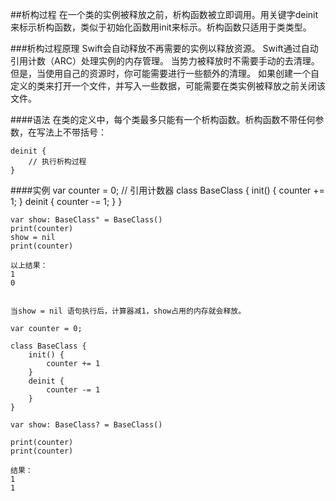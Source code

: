 ##析构过程
在一个类的实例被释放之前，析构函数被立即调用。用关键字deinit来标示析构函数，类似于初始化函数用init来标示。析构函数只适用于类类型。

###析构过程原理
Swift会自动释放不再需要的实例以释放资源。
Swift通过自动引用计数（ARC）处理实例的内存管理。
当势力被释放时不需要手动的去清理。但是，当使用自己的资源时，你可能需要进行一些额外的清理。
如果创建一个自定义的类来打开一个文件，并写入一些数据，可能需要在类实例被释放之前关闭该文件。

####语法
在类的定义中，每个类最多只能有一个析构函数。析构函数不带任何参数，在写法上不带括号：

	deinit {
		// 执行析构过程
	}
	

####实例
	var counter = 0;		// 引用计数器
	class BaseClass {
		init() {
			counter += 1;
		}
		deinit {
			counter -= 1;
		}
	}
	
	var show: BaseClass" = BaseClass()
	print(counter)
	show = nil
	print(counter)
	
	以上结果：
	1
	0
	
	
	当show = nil 语句执行后，计算器减1，show占用的内存就会释放。
	
	var counter = 0; 
	
	class BaseClass {
		init() {
			counter += 1
		}
		deinit {
			counter -= 1
		}
	}
	
	var show: BaseClass? = BaseClass()
	
	print(counter)
	print(counter)
	
	结果：
	1
	1

